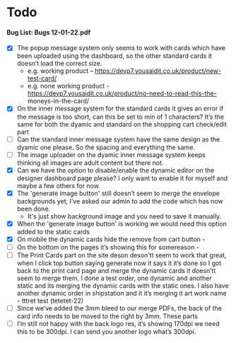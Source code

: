 # Todo

#### Bug List: Bugs 12-01-22.pdf

- [x] The popup message system only seems to work with cards which have been uploaded using the dashboard, so the other
  standard cards it doesn’t load the correct size.
    - e.g. working product – https://devp7.yousaidit.co.uk/product/new-test-card/
    - e.g. none working product - https://devp7.yousaidit.co.uk/product/no-need-to-read-this-the-
      moneys-in-the-card/
- [x] On the inner message system for the standard cards it gives an error if the message is too
  short, can this be set to min of 1 characters? It’s the same for both the dyamic and standard
  on the shopping cart check/edit part
- [ ] Can the standard inner message system have the same design as the dyamic one please. So
  the spacing and everything the same.
- [ ] The image uploader on the dyamic inner message system keeps thinking all images are adult
  content but there not.
- [x] Can we have the option to disable/enable the dynamic editor on the designer dashboard page
  please? I only want to enable it for myself and maybe a few others for now.
- [x] The 'generate image button' still doesn’t seem to merge the envelope backgrounds yet, I’ve
  asked our admin to add the code which has now been done.
  - It's just show background image and you need to save it manually.
- [x] When the 'generate image button' is working we would need this option added to the static
  cards
- [x] On mobile the dynamic cards hide the remove from cart button -
- [ ] On the bottom on the pages it’s showing this for somereason -
- [ ] The Print Cards part on the site deson   deson’tt seem to work that great, when I click top button
  saying generate now it says it   it’s done so I got back to the print card page and merge the
  dynamic cards it doesn’tt seem to merge them.
  I done a test order, one dynamic and another static and its merging the dynamic cards with
  the static ones.
  I also have another dynamic order in shipstation and it   it’s merging it art work name - tttret   test (tetetet-22)
- [ ] Since we’ve added the 3mm bleed to our merge PDFs, the back of the card info needs to be
  moved to the right by 3mm. These parts
- [ ] I’m still not happy with the back logo res, it’s showing 170dpi we need this to be 300dpi. I
  can send you another logo what’s 300dpi.
